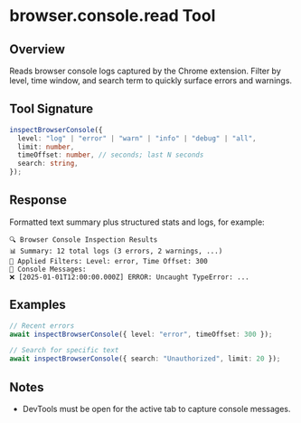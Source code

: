 ﻿# browser.console.read Tool

## Overview

Reads browser console logs captured by the Chrome extension. Filter by level, time window, and search term to quickly surface errors and warnings.

## Tool Signature

```typescript
inspectBrowserConsole({
  level: "log" | "error" | "warn" | "info" | "debug" | "all",
  limit: number,
  timeOffset: number, // seconds; last N seconds
  search: string,
});
```

## Response

Formatted text summary plus structured stats and logs, for example:

```
🔍 Browser Console Inspection Results
📊 Summary: 12 total logs (3 errors, 2 warnings, ...)
🔧 Applied Filters: Level: error, Time Offset: 300
📝 Console Messages:
❌ [2025-01-01T12:00:00.000Z] ERROR: Uncaught TypeError: ...
```

## Examples

```typescript
// Recent errors
await inspectBrowserConsole({ level: "error", timeOffset: 300 });

// Search for specific text
await inspectBrowserConsole({ search: "Unauthorized", limit: 20 });
```

## Notes

- DevTools must be open for the active tab to capture console messages.
